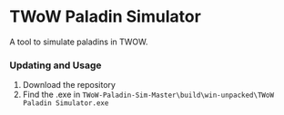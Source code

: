 # TWoW Paladin Simulator

A tool to simulate paladins in TWOW.
### Updating and Usage
1. Download the repository
2. Find the .exe in `TWoW-Paladin-Sim-Master\build\win-unpacked\TWoW Paladin Simulator.exe`